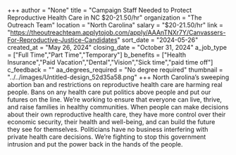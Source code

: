 +++
author = "None"
title = "Campaign Staff Needed to Protect Reproductive Health Care in NC $20-21.50/hr"
organization = "The Outreach Team"
location = "North Carolina"
salary = "$20-21.50/hr"
link = "https://theoutreachteam.applytojob.com/apply/AAAnTNXr7Y/Canvassers-For-Reproductive-Justice-Candidates"
sort_date = "2024-05-26"
created_at = "May 26, 2024"
closing_date = "October 31, 2024"
a_job_type = ["Full Time","Part Time","Temporary"]
b_benefits = ["Health Insurance","Paid Vacation","Dental","Vision","Sick time","paid time off"]
c_feedback = ""
aa_degrees_required = "No degree required"
thumbnail = "../../images/Untitled-design_52d35a58.png"
+++
North Carolina’s sweeping abortion ban and restrictions on reproductive health care are harming real people. Bans on any health care put politics above people and put our futures on the line. We’re working to ensure that everyone can live, thrive, and raise families in healthy communities. When people can make decisions about their own reproductive health care, they have more control over their economic security, their health and well-being, and can build the future they see for themselves. Politicians have no business interfering with private health care decisions. We’re fighting to stop this government intrusion and put the power back in the hands of the people.